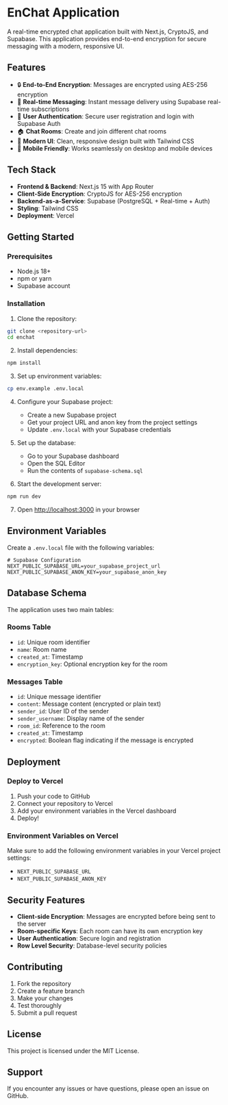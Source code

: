 # EnChat Application

A real-time encrypted chat application built with Next.js, CryptoJS, and Supabase. This application provides end-to-end encryption for secure messaging with a modern, responsive UI.

## Features

- 🔒 **End-to-End Encryption**: Messages are encrypted using AES-256 encryption
- 💬 **Real-time Messaging**: Instant message delivery using Supabase real-time subscriptions
- 👥 **User Authentication**: Secure user registration and login with Supabase Auth
- 🏠 **Chat Rooms**: Create and join different chat rooms
- 🎨 **Modern UI**: Clean, responsive design built with Tailwind CSS
- 📱 **Mobile Friendly**: Works seamlessly on desktop and mobile devices

## Tech Stack

- **Frontend & Backend**: Next.js 15 with App Router
- **Client-Side Encryption**: CryptoJS for AES-256 encryption
- **Backend-as-a-Service**: Supabase (PostgreSQL + Real-time + Auth)
- **Styling**: Tailwind CSS
- **Deployment**: Vercel

## Getting Started

### Prerequisites

- Node.js 18+ 
- npm or yarn
- Supabase account

### Installation

1. Clone the repository:
```bash
git clone <repository-url>
cd enchat
```

2. Install dependencies:
```bash
npm install
```

3. Set up environment variables:
```bash
cp env.example .env.local
```

4. Configure your Supabase project:
   - Create a new Supabase project
   - Get your project URL and anon key from the project settings
   - Update `.env.local` with your Supabase credentials

5. Set up the database:
   - Go to your Supabase dashboard
   - Open the SQL Editor
   - Run the contents of `supabase-schema.sql`

6. Start the development server:
```bash
npm run dev
```

7. Open [http://localhost:3000](http://localhost:3000) in your browser

## Environment Variables

Create a `.env.local` file with the following variables:

```env
# Supabase Configuration
NEXT_PUBLIC_SUPABASE_URL=your_supabase_project_url
NEXT_PUBLIC_SUPABASE_ANON_KEY=your_supabase_anon_key
```

## Database Schema

The application uses two main tables:

### Rooms Table
- `id`: Unique room identifier
- `name`: Room name
- `created_at`: Timestamp
- `encryption_key`: Optional encryption key for the room

### Messages Table
- `id`: Unique message identifier
- `content`: Message content (encrypted or plain text)
- `sender_id`: User ID of the sender
- `sender_username`: Display name of the sender
- `room_id`: Reference to the room
- `created_at`: Timestamp
- `encrypted`: Boolean flag indicating if the message is encrypted

## Deployment

### Deploy to Vercel

1. Push your code to GitHub
2. Connect your repository to Vercel
3. Add your environment variables in the Vercel dashboard
4. Deploy!

### Environment Variables on Vercel

Make sure to add the following environment variables in your Vercel project settings:
- `NEXT_PUBLIC_SUPABASE_URL`
- `NEXT_PUBLIC_SUPABASE_ANON_KEY`

## Security Features

- **Client-side Encryption**: Messages are encrypted before being sent to the server
- **Room-specific Keys**: Each room can have its own encryption key
- **User Authentication**: Secure login and registration
- **Row Level Security**: Database-level security policies

## Contributing

1. Fork the repository
2. Create a feature branch
3. Make your changes
4. Test thoroughly
5. Submit a pull request

## License

This project is licensed under the MIT License.

## Support

If you encounter any issues or have questions, please open an issue on GitHub.
